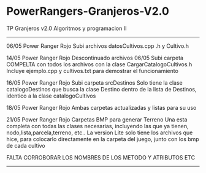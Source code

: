 # PowerRangers-Granjeros-V2.0
TP Granjeros v2.0 Algoritmos y programacion II

**************
06/05
Power Ranger Rojo
Subi archivos datosCultivos.cpp .h y Cultivo.h

14/05
Power Ranger Rojo
Descontinuado archivos 06/05
Subi carpeta COMPELTA con todos los archivos con la clase CargarCatalogoCultivos.h 
Incluye ejemplo.cpp y cultivos.txt para demostrar el funcionamiento

16/05
Power Ranger Rojo
Subi carpeta srcDestinos
Solo tiene la clase catalogoDestinos que busca la clase Destino dentro de la lista de Destinos, identico a la clase catalogoCultivos

18/05
Power Ranger Rojo
Ambas carpetas actualizadas y listas para su uso

21/05
Power Ranger Rojo
Carpetas BMP para generar Terreno
Una esta completa con todas las clases necesarias, incluyendo las que ya tienen, nodo,lista,parcela,terreno, etc..
La version Lite solo tiene los archivos que hice, para colocarlo directamente en la carpeta del juego, junto con los bmp de cada cultivo

FALTA CORROBORAR LOS NOMBRES DE LOS METODO Y ATRIBUTOS ETC
******************
